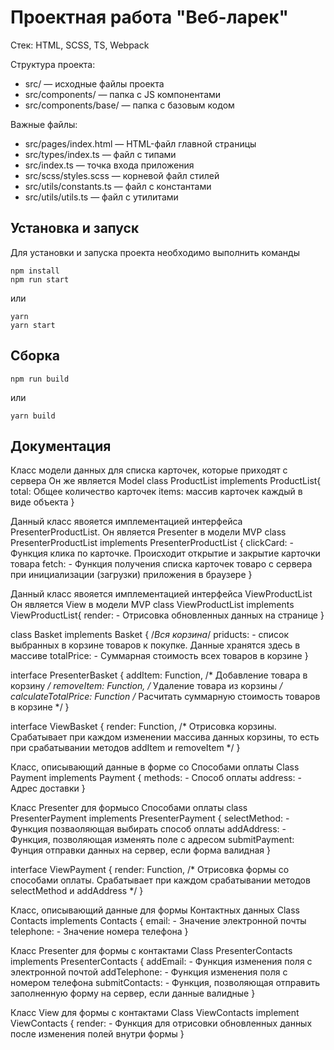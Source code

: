 # Проектная работа "Веб-ларек"

Стек: HTML, SCSS, TS, Webpack

Структура проекта:
- src/ — исходные файлы проекта
- src/components/ — папка с JS компонентами
- src/components/base/ — папка с базовым кодом

Важные файлы:
- src/pages/index.html — HTML-файл главной страницы
- src/types/index.ts — файл с типами
- src/index.ts — точка входа приложения
- src/scss/styles.scss — корневой файл стилей
- src/utils/constants.ts — файл с константами
- src/utils/utils.ts — файл с утилитами

## Установка и запуск
Для установки и запуска проекта необходимо выполнить команды

```
npm install
npm run start
```

или

```
yarn
yarn start
```
## Сборка

```
npm run build
```

или

```
yarn build
```

## Документация
Класс модели данных для списка карточек, которые приходят с сервера
Он же является Model
class ProductList implements ProductList{
    total: Общее количество карточек
    items: массив карточек каждый в виде объекта
}

Данный класс явояется имплементацией интерфейса PresenterProductList.
Он является Presenter в модели MVP
class PresenterProductList implements PresenterProductList {
    clickCard: - Функция клика по карточке. Происходит открытие и закрытие карточки товара
    fetch: - Функция получения списка карточек товаро с сервера при инициализации (загрузки) приложения в браузере
}

Данный класс явояется имплементацией интерфейса ViewProductList
Он является View в модели MVP
class ViewProductList implements ViewProductList{
    render: - Отрисовка обновленных данных на странице
}

class Basket implements Basket { /*Вся корзина*/
    priducts: - список выбранных в корзине товаров к покупке. Данные хранятся здесь в массиве
    totalPrice: - Суммарная стоимость всех товаров в корзине
}

interface PresenterBasket {
    addItem: Function, /* Добавление товара в корзину */
    removeItem: Function, /* Удаление товара из корзины */ 
    calculateTotalPrice: Function /* Расчитать суммарную стоимость товаров в корзине */
}

interface ViewBasket {
    render: Function, /* Отрисовка корзины. Срабатывает при каждом изменении массива данных корзины, то есть при срабатывании методов addItem и removeItem */
}

Класс, описывающий данные в форме со Способами оплаты
Class Payment implements Payment {
    methods: - Способ оплаты
    address: - Адрес доставки
}

Класс Presenter для формысо Способами оплаты
class PresenterPayment implements PresenterPayment {
    selectMethod: - Функция позваоляющая выбирать способ оплаты
    addAddress: - Функция, позволяющая изменять поле с адресом
    submitPayment: Фунция отправки данных на сервер, если форма валидная
}

interface ViewPayment {
    render: Function, /* Отрисовка формы со способами оплаты. Срабатывает при каждом срабатывании методов selectMethod и addAddress */
}

Класс, описывающий данные для формы Контактных данных
Class Contacts implements Contacts {
    email: - Значение электронной почты
    telephone: - Значение номера телефона
}

Класс Presenter для формы с контактами
Class PresenterContacts implements PresenterContacts {
    addEmail: - Функция изменения поля с электронной почтой
    addTelephone: - Функция изменения поля с номером телефона
    submitContacts: - Функция, позволяющая отправить заполненную форму на сервер, если данные валидные
}

Класс View для формы с контактами
Class ViewContacts implement ViewContacts {
    render: - Функция для отрисовки обновленных данных после изменения полей внутри формы
}



